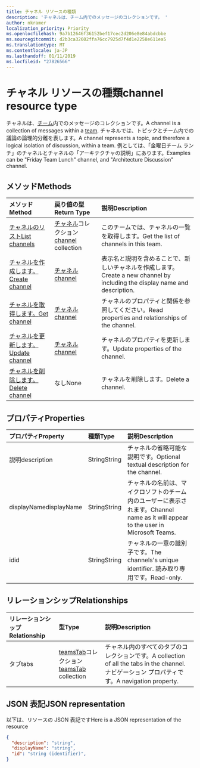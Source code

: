 ```yaml
---
title: チャネル リソースの種類
description: 'チャネルは、チーム内でのメッセージのコレクションです。 '
author: nkramer
localization_priority: Priority
ms.openlocfilehash: 9a7b12646f36152bef17cec2d206e8e84abdcbbe
ms.sourcegitcommit: d2b3ca32602ffa76cc7925d7f4d1e2258e611ea5
ms.translationtype: MT
ms.contentlocale: ja-JP
ms.lasthandoff: 01/11/2019
ms.locfileid: "27826566"
---
```

# <a name="channel-resource-type"></a><span data-ttu-id="c177c-103">チャネル リソースの種類</span><span class="sxs-lookup"><span data-stu-id="c177c-103">channel resource type</span></span>



<span data-ttu-id="c177c-104">チャネルは、[チーム](../resources/team.md)内でのメッセージのコレクションです。</span><span class="sxs-lookup"><span data-stu-id="c177c-104">A channel is a collection of messages within a [team](../resources/team.md).</span></span> <span data-ttu-id="c177c-105">チャネルでは、トピックとチーム内での議論の論理的分離を表します。</span><span class="sxs-lookup"><span data-stu-id="c177c-105">A channel represents a topic, and therefore a logical isolation of discussion, within a team.</span></span> <span data-ttu-id="c177c-106">例としては、「金曜日チーム ランチ」のチャネルとチャネルの「アーキテクチャの説明」にあります。</span><span class="sxs-lookup"><span data-stu-id="c177c-106">Examples can be "Friday Team Lunch" channel, and "Architecture Discussion" channel.</span></span>


## <a name="methods"></a><span data-ttu-id="c177c-107">メソッド</span><span class="sxs-lookup"><span data-stu-id="c177c-107">Methods</span></span>

| <span data-ttu-id="c177c-108">メソッド</span><span class="sxs-lookup"><span data-stu-id="c177c-108">Method</span></span>       | <span data-ttu-id="c177c-109">戻り値の型</span><span class="sxs-lookup"><span data-stu-id="c177c-109">Return Type</span></span>  |<span data-ttu-id="c177c-110">説明</span><span class="sxs-lookup"><span data-stu-id="c177c-110">Description</span></span>|
|:---------------|:--------|:----------|
|[<span data-ttu-id="c177c-111">チャネルのリスト</span><span class="sxs-lookup"><span data-stu-id="c177c-111">List channels</span></span>](../api/channel-list.md) | <span data-ttu-id="c177c-112">[チャネル](channel.md)コレクション</span><span class="sxs-lookup"><span data-stu-id="c177c-112">[channel](channel.md) collection</span></span> | <span data-ttu-id="c177c-113">このチームでは、チャネルの一覧を取得します。</span><span class="sxs-lookup"><span data-stu-id="c177c-113">Get the list of channels in this team.</span></span>|
|[<span data-ttu-id="c177c-114">チャネルを作成します。</span><span class="sxs-lookup"><span data-stu-id="c177c-114">Create channel</span></span>](../api/channel-post.md) | [<span data-ttu-id="c177c-115">チャネル</span><span class="sxs-lookup"><span data-stu-id="c177c-115">channel</span></span>](channel.md) | <span data-ttu-id="c177c-116">表示名と説明を含めることで、新しいチャネルを作成します。</span><span class="sxs-lookup"><span data-stu-id="c177c-116">Create a new channel by including the display name and description.</span></span>|
|[<span data-ttu-id="c177c-117">チャネルを取得します。</span><span class="sxs-lookup"><span data-stu-id="c177c-117">Get channel</span></span>](../api/channel-get.md) | [<span data-ttu-id="c177c-118">チャネル</span><span class="sxs-lookup"><span data-stu-id="c177c-118">channel</span></span>](channel.md) | <span data-ttu-id="c177c-119">チャネルのプロパティと関係を参照してください。</span><span class="sxs-lookup"><span data-stu-id="c177c-119">Read properties and relationships of the channel.</span></span>|
|[<span data-ttu-id="c177c-120">チャネルを更新します。</span><span class="sxs-lookup"><span data-stu-id="c177c-120">Update channel</span></span>](../api/channel-patch.md) | [<span data-ttu-id="c177c-121">チャネル</span><span class="sxs-lookup"><span data-stu-id="c177c-121">channel</span></span>](channel.md) | <span data-ttu-id="c177c-122">チャネルのプロパティを更新します。</span><span class="sxs-lookup"><span data-stu-id="c177c-122">Update properties of the channel.</span></span>|
|[<span data-ttu-id="c177c-123">チャネルを削除します。</span><span class="sxs-lookup"><span data-stu-id="c177c-123">Delete channel</span></span>](../api/channel-delete.md) | <span data-ttu-id="c177c-124">なし</span><span class="sxs-lookup"><span data-stu-id="c177c-124">None</span></span> | <span data-ttu-id="c177c-125">チャネルを削除します。</span><span class="sxs-lookup"><span data-stu-id="c177c-125">Delete a channel.</span></span>|

## <a name="properties"></a><span data-ttu-id="c177c-126">プロパティ</span><span class="sxs-lookup"><span data-stu-id="c177c-126">Properties</span></span>
| <span data-ttu-id="c177c-127">プロパティ</span><span class="sxs-lookup"><span data-stu-id="c177c-127">Property</span></span>     | <span data-ttu-id="c177c-128">種類</span><span class="sxs-lookup"><span data-stu-id="c177c-128">Type</span></span>   |<span data-ttu-id="c177c-129">説明</span><span class="sxs-lookup"><span data-stu-id="c177c-129">Description</span></span>|
|:---------------|:--------|:----------|
|<span data-ttu-id="c177c-130">説明</span><span class="sxs-lookup"><span data-stu-id="c177c-130">description</span></span>|<span data-ttu-id="c177c-131">String</span><span class="sxs-lookup"><span data-stu-id="c177c-131">String</span></span>|<span data-ttu-id="c177c-132">チャネルの省略可能な説明です。</span><span class="sxs-lookup"><span data-stu-id="c177c-132">Optional textual description for the channel.</span></span>|
|<span data-ttu-id="c177c-133">displayName</span><span class="sxs-lookup"><span data-stu-id="c177c-133">displayName</span></span>|<span data-ttu-id="c177c-134">String</span><span class="sxs-lookup"><span data-stu-id="c177c-134">String</span></span>|<span data-ttu-id="c177c-135">チャネルの名前は、マイクロソフトのチーム内のユーザーに表示されます。</span><span class="sxs-lookup"><span data-stu-id="c177c-135">Channel name as it will appear to the user in Microsoft Teams.</span></span>|
|<span data-ttu-id="c177c-136">id</span><span class="sxs-lookup"><span data-stu-id="c177c-136">id</span></span>|<span data-ttu-id="c177c-137">String</span><span class="sxs-lookup"><span data-stu-id="c177c-137">String</span></span>|<span data-ttu-id="c177c-138">チャネルの一意の識別子です。</span><span class="sxs-lookup"><span data-stu-id="c177c-138">The channels's unique identifier.</span></span> <span data-ttu-id="c177c-139">読み取り専用です。</span><span class="sxs-lookup"><span data-stu-id="c177c-139">Read-only.</span></span>|

## <a name="relationships"></a><span data-ttu-id="c177c-140">リレーションシップ</span><span class="sxs-lookup"><span data-stu-id="c177c-140">Relationships</span></span>
| <span data-ttu-id="c177c-141">リレーションシップ</span><span class="sxs-lookup"><span data-stu-id="c177c-141">Relationship</span></span> | <span data-ttu-id="c177c-142">型</span><span class="sxs-lookup"><span data-stu-id="c177c-142">Type</span></span>   |<span data-ttu-id="c177c-143">説明</span><span class="sxs-lookup"><span data-stu-id="c177c-143">Description</span></span>|
|:---------------|:--------|:----------|
|<span data-ttu-id="c177c-144">タブ</span><span class="sxs-lookup"><span data-stu-id="c177c-144">tabs</span></span>|<span data-ttu-id="c177c-145">[teamsTab](../resources/teamstab.md)コレクション</span><span class="sxs-lookup"><span data-stu-id="c177c-145">[teamsTab](../resources/teamstab.md) collection</span></span>|<span data-ttu-id="c177c-146">チャネル内のすべてのタブのコレクションです。</span><span class="sxs-lookup"><span data-stu-id="c177c-146">A collection of all the tabs in the channel.</span></span> <span data-ttu-id="c177c-147">ナビゲーション プロパティです。</span><span class="sxs-lookup"><span data-stu-id="c177c-147">A navigation property.</span></span>|


## <a name="json-representation"></a><span data-ttu-id="c177c-148">JSON 表記</span><span class="sxs-lookup"><span data-stu-id="c177c-148">JSON representation</span></span>

<span data-ttu-id="c177c-149">以下は、リソースの JSON 表記です</span><span class="sxs-lookup"><span data-stu-id="c177c-149">Here is a JSON representation of the resource</span></span>

<!-- {
  "blockType": "resource",
  "optionalProperties": [
    "chatthreads"
  ],
  "keyProperty": "id",
  "@odata.type": "microsoft.graph.channel"
}-->

```json
{
  "description": "string",
  "displayName": "string",
  "id": "string (identifier)",
}

```


<!-- uuid: 8fcb5dbc-d5aa-4681-8e31-b001d5168d79
2015-10-25 14:57:30 UTC -->
<!-- {
  "type": "#page.annotation",
  "description": "channel resource",
  "keywords": "",
  "section": "documentation",
  "tocPath": ""
}-->
